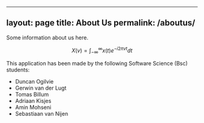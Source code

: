 
---
layout: page
title: About Us
permalink: /aboutus/
---

Some information about us here.

$$ X(v) = \int_{-\infty}^{\infty} x(t) e^{-i 2 \pi v t}dt  $$

This application has been made by the following Software Science (Bsc) students:

- Duncan Ogilvie
- Gerwin van der Lugt
- Tomas Billum
- Adriaan Kisjes
- Amin Mohseni
- Sebastiaan van Nijen
